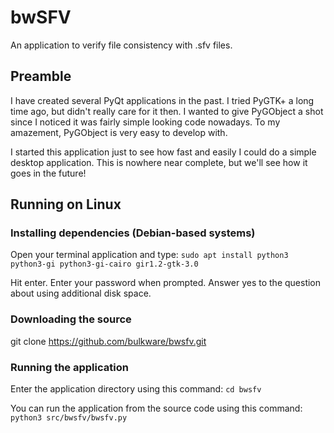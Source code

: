 # bwSFV

An application to verify file consistency with .sfv files.


## Preamble

I have created several PyQt applications in the past. I tried PyGTK+ a long
time ago, but didn't really care for it then. I wanted to give PyGObject a shot
since I noticed it was fairly simple looking code nowadays. To my amazement,
PyGObject is very easy to develop with.

I started this application just to see how fast and easily I could do a simple
desktop application. This is nowhere near complete, but we'll see how it goes
in the future!


## Running on Linux

### Installing dependencies (Debian-based systems)
Open your terminal application and type:
`sudo apt install python3 python3-gi python3-gi-cairo gir1.2-gtk-3.0`

Hit enter. Enter your password when prompted. Answer yes to the question about
using additional disk space.

### Downloading the source
git clone https://github.com/bulkware/bwsfv.git

### Running the application
Enter the application directory using this command:
`cd bwsfv`

You can run the application from the source code using this command:
`python3 src/bwsfv/bwsfv.py`
